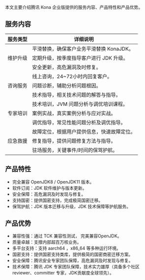 本文主要介绍腾讯 Kona 企业版提供的服务内容、产品特性和产品优势。

## 服务内容

<table>
<thead>
<tr>
<th>服务类型</th>
<th>详细说明</th>
</tr>
</thead>
<tbody><tr>
<td rowspan="3">维护升级</td>
<td>平滑替换，确保客户业务平滑替换 KonaJDK。</td>
</tr>
<tr>
<td>定期升级，按季度指导客户进行 JDK 升级。</td>
</tr>
<tr>
<td>安全更新，高危漏洞及时修复。</td>
</tr>
<tr>
<td rowspan="3">咨询服务</td>
<td>线上咨询，24~72小时内回复客户。</td>
</tr>
<tr>
<td>问题诊断，辅助分析问题根因。</td>
</tr>
<tr>
<td>技术指导，相关技术问题的解答与指导。</td>
</tr>
<tr>
<td rowspan="3">专家培训</td>
<td>技术培训，JVM 问题分析与调优培训课程。</td>
</tr>
<tr>
<td>案例实战，真实案例分析与应对实战。</td>
</tr>
<tr>
<td>调优指导，常见性能问题分析及调优指导。</td>
</tr>
<tr>
<td rowspan="3">应急救援</td>
<td>故障定位，根据用户提供信息，快速故障定位。</td>
</tr>
<tr>
<td>修复指导，提供问题修复方法与指导。</td>
</tr>
<tr>
<td>驻场服务，关键事件/时间的保驾护航。</td>
</tr>
</tbody></table>



## 产品特性

- 完全兼容 OpenJDK8 / OpenJDK11 版本。
- 软件订阅：JDK 软件维护与版本更新。
- 安全保障：高危漏洞及时发现与修复。
- 支持国密：提供国密支持，完成极简国密迁移。
- 保驾护航：JDK 版本迁移与升级，JDK 技术保障等护航服务。



## 产品优势

- 兼容性强：通过 TCK 兼容性测试， 完美兼容OpenJDK。
- 质量卓越：支撑内部超百万核业务。
- 多平台支持：支持 aarch64 ，x86_64 等多种运行环境。
- 国密支持：提供国密支持类库，提供极简的国密商密迁移方案。
- 安全保障：腾讯安全专家团队保障，高危漏洞及时发现与修复。
- 技术保障：腾讯 JDK 专家团队保障，技术实力雄厚（具备多个社区 reviewer、committer 专家，JDK贡献度全球领先）。





